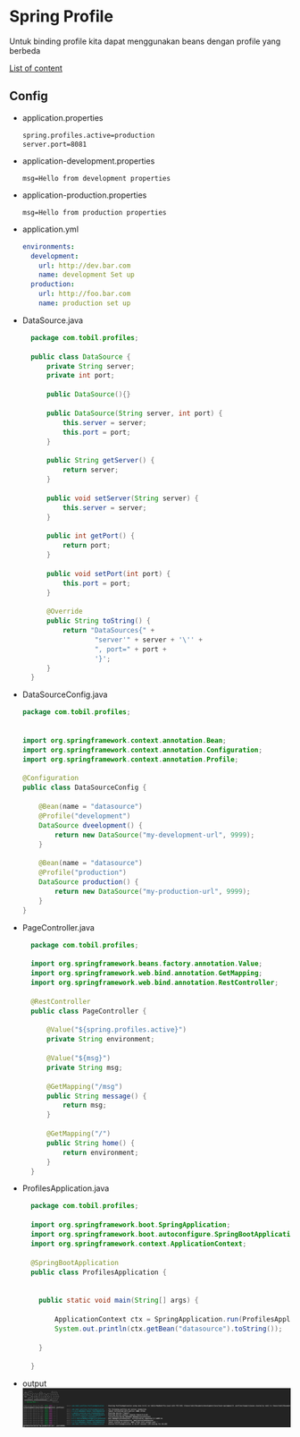 # Spring Profile

Untuk binding profile kita dapat menggunakan beans dengan profile yang berbeda

[List of content](../README.md)

## Config
- application.properties
    ```properties
    spring.profiles.active=production
    server.port=8081
    ```
- application-development.properties
    ```properties
    msg=Hello from development properties
    ```
- application-production.properties
    ```properties
    msg=Hello from production properties
    ```
- application.yml
    ```yaml
    environments:
      development:
        url: http://dev.bar.com
        name: development Set up
      production:
        url: http://foo.bar.com
        name: production set up
    ```
- DataSource.java
    ```java
      package com.tobil.profiles;
      
      public class DataSource {
          private String server;
          private int port;
      
          public DataSource(){}
      
          public DataSource(String server, int port) {
              this.server = server;
              this.port = port;
          }
      
          public String getServer() {
              return server;
          }
      
          public void setServer(String server) {
              this.server = server;
          }
      
          public int getPort() {
              return port;
          }
      
          public void setPort(int port) {
              this.port = port;
          }
      
          @Override
          public String toString() {
              return "DataSources{" +
                      "server'" + server + '\'' +
                      ", port=" + port +
                      '}';
          }
      }
    ```
- DataSourceConfig.java
    ```java
    package com.tobil.profiles;
    
    
    import org.springframework.context.annotation.Bean;
    import org.springframework.context.annotation.Configuration;
    import org.springframework.context.annotation.Profile;
    
    @Configuration
    public class DataSourceConfig {
    
        @Bean(name = "datasource")
        @Profile("development")
        DataSource dveelopment() {
            return new DataSource("my-development-url", 9999);
        }
    
        @Bean(name = "datasource")
        @Profile("production")
        DataSource production() {
            return new DataSource("my-production-url", 9999);
        }
    }
    ```
- PageController.java
    ```java
      package com.tobil.profiles;
      
      import org.springframework.beans.factory.annotation.Value;
      import org.springframework.web.bind.annotation.GetMapping;
      import org.springframework.web.bind.annotation.RestController;
      
      @RestController
      public class PageController {
      
          @Value("${spring.profiles.active}")
          private String environment;
      
          @Value("${msg}")
          private String msg;
      
          @GetMapping("/msg")
          public String message() {
              return msg;
          }
      
          @GetMapping("/")
          public String home() {
              return environment;
          }
      }
    ```
- ProfilesApplication.java
    ```java 
      package com.tobil.profiles;
      
      import org.springframework.boot.SpringApplication;
      import org.springframework.boot.autoconfigure.SpringBootApplication;
      import org.springframework.context.ApplicationContext;
      
      @SpringBootApplication
      public class ProfilesApplication {
      
      
        public static void main(String[] args) {
      
            ApplicationContext ctx = SpringApplication.run(ProfilesApplication.class, args);
            System.out.println(ctx.getBean("datasource").toString());
      
        }
      
      }
    ```
  
- output
 ![output-profiles](./spring-profile.png)

